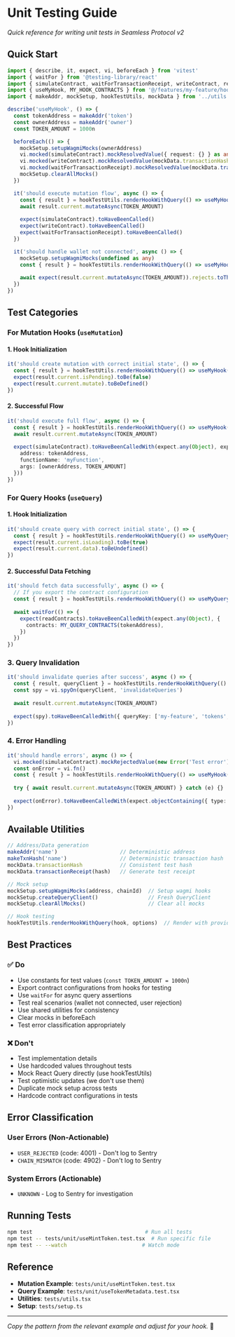 # Unit Testing Guide

*Quick reference for writing unit tests in Seamless Protocol v2*

## Quick Start

```typescript
import { describe, it, expect, vi, beforeEach } from 'vitest'
import { waitFor } from '@testing-library/react'
import { simulateContract, waitForTransactionReceipt, writeContract, readContracts } from '@wagmi/core'
import { useMyHook, MY_HOOK_CONTRACTS } from '@/features/my-feature/hooks/useMyHook'
import { makeAddr, mockSetup, hookTestUtils, mockData } from '../utils'

describe('useMyHook', () => {
  const tokenAddress = makeAddr('token')
  const ownerAddress = makeAddr('owner')
  const TOKEN_AMOUNT = 1000n

  beforeEach(() => {
    mockSetup.setupWagmiMocks(ownerAddress)
    vi.mocked(simulateContract).mockResolvedValue({ request: {} } as any)
    vi.mocked(writeContract).mockResolvedValue(mockData.transactionHash as any)
    vi.mocked(waitForTransactionReceipt).mockResolvedValue(mockData.transactionReceipt(mockData.transactionHash) as any)
    mockSetup.clearAllMocks()
  })

  it('should execute mutation flow', async () => {
    const { result } = hookTestUtils.renderHookWithQuery(() => useMyHook({ token: tokenAddress }))
    await result.current.mutateAsync(TOKEN_AMOUNT)
    
    expect(simulateContract).toHaveBeenCalled()
    expect(writeContract).toHaveBeenCalled()
    expect(waitForTransactionReceipt).toHaveBeenCalled()
  })

  it('should handle wallet not connected', async () => {
    mockSetup.setupWagmiMocks(undefined as any)
    const { result } = hookTestUtils.renderHookWithQuery(() => useMyHook({ token: tokenAddress }))
    
    await expect(result.current.mutateAsync(TOKEN_AMOUNT)).rejects.toThrow('WALLET_NOT_CONNECTED')
  })
})
```

## Test Categories

### For Mutation Hooks (`useMutation`)

#### 1. Hook Initialization
```typescript
it('should create mutation with correct initial state', () => {
  const { result } = hookTestUtils.renderHookWithQuery(() => useMyHook({ token: tokenAddress }))
  expect(result.current.isPending).toBe(false)
  expect(result.current.mutate).toBeDefined()
})
```

#### 2. Successful Flow
```typescript
it('should execute full flow', async () => {
  const { result } = hookTestUtils.renderHookWithQuery(() => useMyHook({ token: tokenAddress }))
  await result.current.mutateAsync(TOKEN_AMOUNT)
  
  expect(simulateContract).toHaveBeenCalledWith(expect.any(Object), expect.objectContaining({
    address: tokenAddress,
    functionName: 'myFunction',
    args: [ownerAddress, TOKEN_AMOUNT]
  }))
})
```

### For Query Hooks (`useQuery`)

#### 1. Hook Initialization
```typescript
it('should create query with correct initial state', () => {
  const { result } = hookTestUtils.renderHookWithQuery(() => useMyQuery(tokenAddress))
  expect(result.current.isLoading).toBe(true)
  expect(result.current.data).toBeUndefined()
})
```

#### 2. Successful Data Fetching
```typescript
it('should fetch data successfully', async () => {
  // If you export the contract configuration
  const { result } = hookTestUtils.renderHookWithQuery(() => useMyQuery(tokenAddress))
  
  await waitFor(() => {
    expect(readContracts).toHaveBeenCalledWith(expect.any(Object), {
      contracts: MY_QUERY_CONTRACTS(tokenAddress),
    })
  })
})
```

### 3. Query Invalidation
```typescript
it('should invalidate queries after success', async () => {
  const { result, queryClient } = hookTestUtils.renderHookWithQuery(() => useMyHook({ token: tokenAddress }))
  const spy = vi.spyOn(queryClient, 'invalidateQueries')
  
  await result.current.mutateAsync(TOKEN_AMOUNT)
  
  expect(spy).toHaveBeenCalledWith({ queryKey: ['my-feature', 'tokens', tokenAddress, 'user', ownerAddress] })
})
```

### 4. Error Handling
```typescript
it('should handle errors', async () => {
  vi.mocked(simulateContract).mockRejectedValue(new Error('Test error'))
  const onError = vi.fn()
  const { result } = hookTestUtils.renderHookWithQuery(() => useMyHook({ token: tokenAddress, onError }))
  
  try { await result.current.mutateAsync(TOKEN_AMOUNT) } catch (e) {}
  
  expect(onError).toHaveBeenCalledWith(expect.objectContaining({ type: 'UNKNOWN' }))
})
```

## Available Utilities

```typescript
// Address/Data generation
makeAddr('name')                    // Deterministic address
makeTxnHash('name')                 // Deterministic transaction hash
mockData.transactionHash            // Consistent test hash
mockData.transactionReceipt(hash)   // Generate test receipt

// Mock setup
mockSetup.setupWagmiMocks(address, chainId)  // Setup wagmi hooks
mockSetup.createQueryClient()                // Fresh QueryClient
mockSetup.clearAllMocks()                    // Clear all mocks

// Hook testing
hookTestUtils.renderHookWithQuery(hook, options)  // Render with providers
```

## Best Practices

### ✅ Do
- Use constants for test values (`const TOKEN_AMOUNT = 1000n`)
- Export contract configurations from hooks for testing
- Use `waitFor` for async query assertions
- Test real scenarios (wallet not connected, user rejection)
- Use shared utilities for consistency
- Clear mocks in beforeEach
- Test error classification appropriately

### ❌ Don't
- Test implementation details
- Use hardcoded values throughout tests
- Mock React Query directly (use hookTestUtils)
- Test optimistic updates (we don't use them)
- Duplicate mock setup across tests
- Hardcode contract configurations in tests

## Error Classification

### User Errors (Non-Actionable)
- `USER_REJECTED` (code: 4001) - Don't log to Sentry
- `CHAIN_MISMATCH` (code: 4902) - Don't log to Sentry

### System Errors (Actionable)
- `UNKNOWN` - Log to Sentry for investigation

## Running Tests

```bash
npm test                                    # Run all tests
npm test -- tests/unit/useMintToken.test.tsx  # Run specific file
npm test -- --watch                        # Watch mode
```

## Reference

- **Mutation Example**: `tests/unit/useMintToken.test.tsx`
- **Query Example**: `tests/unit/useTokenMetadata.test.tsx`
- **Utilities**: `tests/utils.tsx`
- **Setup**: `tests/setup.ts`

---

*Copy the pattern from the relevant example and adjust for your hook.* 🚀 